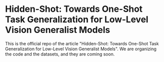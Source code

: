 # Hidden-Shot: Towards One-Shot Task Generalization for Low-Level Vision Generalist Models
This is the official repo of the article "Hidden-Shot: Towards One-Shot Task Generalization for Low-Level Vision Generalist Models". We are organizing the code and the datasets, and they are coming soon.
